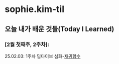 # sophie.kim-til

## 오늘 내가 배운 것들(Today I Learned)

### [2월 첫째주, 2주차]:

25.02.03: 1주차 딥다이브 심화-[재귀함수](https://github.com/100-hours-a-week/sophie.kim-til/blob/main/Feb/2025-02-03)

